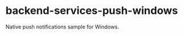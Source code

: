 backend-services-push-windows
=============================

Native push notifications sample for Windows.
